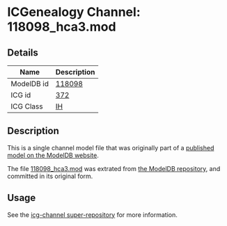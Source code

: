 # ICGenealogy Channel: 118098\_hca3.mod

## Details

Name | Description
---- | -----------
ModelDB id | [118098](http://senselab.med.yale.edu/ModelDB/ShowModel.cshtml?model=118098)
ICG id | [372](http://icg.neurotheory.ox.ac.uk/channels/4/372)
ICG Class | [IH](http://icg.neurotheory.ox.ac.uk/channels/4)

## Description

This is a single channel model file that was originally part of a [published model on the ModelDB website](http://senselab.med.yale.edu/mModelDB/ShowModel.cshtml?model=118098).

The file [118098\_hca3.mod](118098_hca3.mod) was extrated from [the ModelDB repository](http://senselab.med.yale.edu/ModelDB/ShowModel.cshtml?model=118098), and committed in its original form.

## Usage

See the [icg-channel super-repository](https://github.com/icgenealogy/icg-channels) for more information.